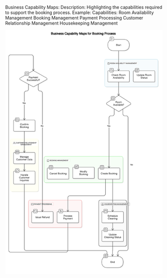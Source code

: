 Business Capability Maps:
Description: Highlighting the capabilities required to support the booking process.
Example:
Capabilities:
Room Availability Management
Booking Management
Payment Processing
Customer Relationship Management
Housekeeping Management

![alt text](../BAD-map.png)
